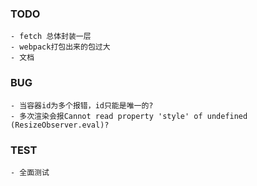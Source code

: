 ### TODO
    - fetch 总体封装一层
    - webpack打包出来的包过大
    - 文档

### BUG
    - 当容器id为多个报错，id只能是唯一的?
    - 多次渲染会报Cannot read property 'style' of undefined (ResizeObserver.eval)?

### TEST
    - 全面测试